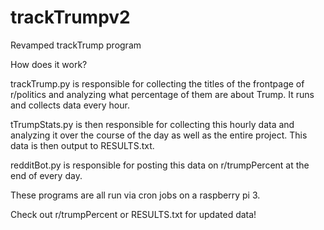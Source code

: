 # trackTrumpv2

Revamped trackTrump program

How does it work?

trackTrump.py is responsible for collecting the titles of the frontpage of r/politics and analyzing what percentage of them are about Trump. It runs and collects data every hour.

tTrumpStats.py is then responsible for collecting this hourly data and analyzing it over the course of the day as well as the entire project. This data is then output to RESULTS.txt. 

redditBot.py is responsible for posting this data on r/trumpPercent at the end of every day.

These programs are all run via cron jobs on a raspberry pi 3.


Check out r/trumpPercent or RESULTS.txt for updated data!
